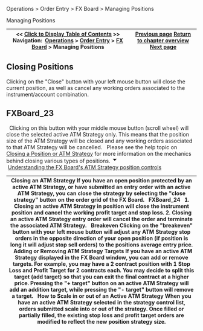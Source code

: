 ﻿
Operations \> Order Entry \> FX Board \> Managing Positions

Managing Positions

| \<\< [Click to Display Table of Contents](managing_positions_fx_board.md) \>\> **Navigation:**     [Operations](operations-1.md) \> [Order Entry](order_entry-1.md) \> [FX Board](fx_board-1.md) \> Managing Positions | [Previous page](modifying_and_cancelling_orders_fx_board-1.md) [Return to chapter overview](fx_board-1.md) [Next page](properties_fx_board-1.md) |
| --- | --- |
## Closing Positions
Clicking on the "Close" button with your left mouse button will close the current position, as well as cancel any working orders associated to the instrument/account combination. 
 
## FXBoard_23
 
Clicking on this button with your middle mouse button (scroll wheel) will close the selected active ATM Strategy only. This means that the position size of the ATM Strategy will be closed and any working orders associated to that ATM Strategy will be cancelled.
 
Please see the help topic on [Closing a Position or ATM Strategy](closing_a_position_or_atm_stra-1.md) for more information on the mechanics behind closing various types of positions.
![tog_minus](tog_minus-1.gif)        [Understanding the FX Board's ATM Strategy position controls](javascript:HMToggle('toggle','UnderstandingTheFxBoardsAtmStrategyPositionControls','UnderstandingTheFxBoardsAtmStrategyPositionControls_ICON'))

| Closing an ATM Strategy If you have an open position protected by an active ATM Strategy, or have submitted an entry order with an active ATM Strategy, you can close the strategy by selecting the "close strategy" button on the order grid of the FX Board.   FXBoard_24   1\. Closing an active ATM Strategy in position will close the instrument position and cancel the working profit target and stop loss. 2\. Closing an active ATM Strategy entry order will cancel the order and terminate the associated ATM Strategy.   Breakeven Clicking on the "breakeven" button with your left mouse button will adjust any ATM Strategy stop orders in the opposite direction of your open position (if position is long it will adjust stop sell orders) to the positions average entry price.    Adding or Removing ATM Strategy Targets If you have an active ATM Strategy displayed in the FX Board window, you can add or remove targets. For example, you may have a 2 contract position with 1 Stop Loss and Profit Target for 2 contracts each. You may decide to split this target (add target) so that you can exit the final contract at a higher price. Pressing the "\+ target" button on an active ATM Strategy will add an addition target, while pressing the "\- target" button will remove a target.   How to Scale in or out of an Active ATM Strategy When you have an active ATM Strategy selected in the strategy control list, orders submitted scale into or out of the strategy. Once filled or partially filled, the existing stop loss and profit target orders are modified to reflect the new position strategy size. |
| --- |

